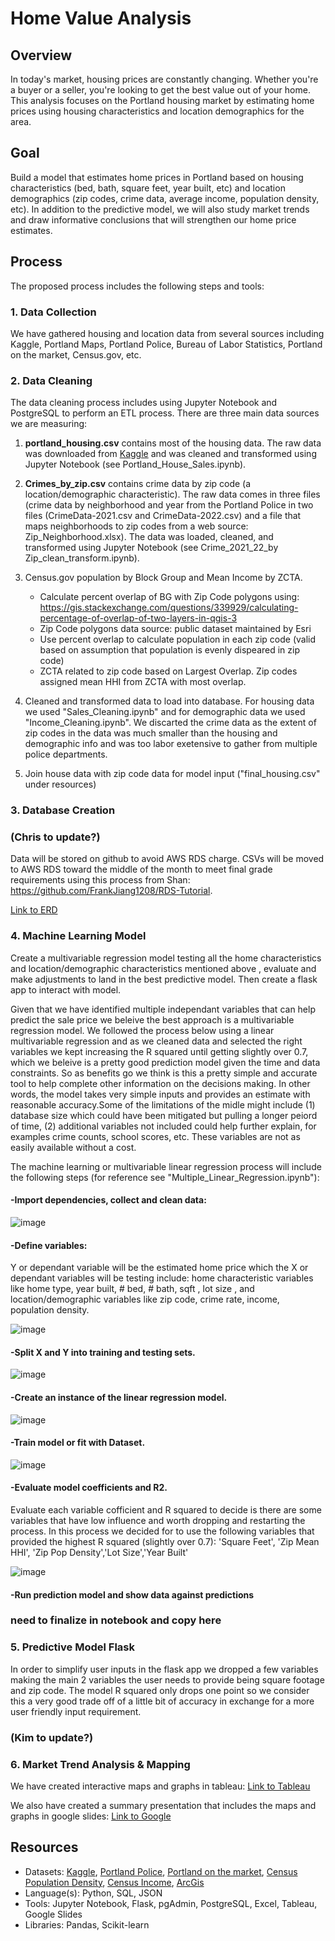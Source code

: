 # Home Value Analysis 

## Overview
In today's market, housing prices are constantly changing. Whether you're a buyer or a seller, you're looking to get the best value out of your home. This analysis focuses on the Portland housing market by estimating home prices using housing characteristics and location demographics for the area.

## Goal
Build a model that estimates home prices in Portland based on housing characteristics (bed, bath, square feet, year built, etc) and location demographics (zip codes, crime data, average income, population density, etc). In addition to the predictive model, we will also study market trends and draw informative conclusions that will strengthen our home price estimates.

## Process
The proposed process includes the following steps and tools:

### 1. Data Collection
We have gathered housing and location data from several sources including Kaggle, Portland Maps, Portland Police, Bureau of Labor Statistics, Portland on the market, Census.gov, etc.

### 2. Data Cleaning
The data cleaning process includes using Jupyter Notebook and PostgreSQL to perform an ETL process. There are three main data sources we are measuring:

1. **portland_housing.csv** contains most of the housing data. The raw data was downloaded from [Kaggle](https://www.kaggle.com/datasets/threnjen/portland-housing-prices-sales-jul-2020-jul-2021?select=portland_housing.csv) and was cleaned and transformed using Jupyter Notebook (see Portland_House_Sales.ipynb). 

2. **Crimes_by_zip.csv** contains crime data by zip code (a location/demographic characteristic). The raw data comes in three files (crime data by neighborhood and year from the Portland Police in two files (CrimeData-2021.csv and CrimeData-2022.csv) and a file that maps neighborhoods to zip codes from a web source: Zip_Neighborhood.xlsx). The data was loaded, cleaned, and transformed using Jupyter Notebook (see Crime_2021_22_by Zip_clean_transform.ipynb). 

3. Census.gov population by Block Group and Mean Income by ZCTA.
    * Calculate percent overlap of BG with Zip Code polygons using:
    https://gis.stackexchange.com/questions/339929/calculating-percentage-of-overlap-of-two-layers-in-qgis-3
    * Zip Code polygons data source: public dataset maintained by Esri
    * Use percent overlap to calculate population in each zip code (valid based on assumption that population is evenly dispeared in zip code)
    * ZCTA related to zip code based on Largest Overlap. Zip codes assigned mean HHI from ZCTA with most overlap.

4. Cleaned and transformed data to load into database. For housing data we used "Sales_Cleaning.ipynb" and for demographic data we used "Income_Cleaning.ipynb". We discarted the crime data as the extent of zip codes in the data was much smaller than the housing and demographic info and was too labor exetensive to gather from multiple police departments. 

5. Join house data with zip code data for model input ("final_housing.csv" under resources)

### 3. Database Creation  

### (Chris to update?)

Data will be stored on github to avoid AWS RDS charge. CSVs will be moved to AWS RDS toward the middle of the month to meet final grade requirements using this process from Shan: https://github.com/FrankJiang1208/RDS-Tutorial.

[Link to ERD](https://github.com/klcollins503/Data_Bootcamp_Final_Project/blob/main/Resources/EntityRelationshipDiagram.png)

### 4. Machine Learning Model
Create a multivariable regression model testing all the home characteristics and location/demographic characteristics mentioned above , evaluate and make adjustments to land in the best predictive model. Then create a flask app to interact with model. 

Given that we have identified multiple independant variables that can help predict the sale price we beleive the best approach is a multivariable regression model. We followed the process below using a linear multivariable regression and as we cleaned data and selected the right variables we kept increasing the R squared until getting slightly over 0.7, which we beleive is a pretty good prediction model given the time and data constraints. So as benefits go we think is this a pretty simple and accurate tool to help complete other information on the decisions making. In other words, the model takes very simple inputs and provides an estimate with reasonable accuracy.Some of the limitations of the midle might include (1) database size which could have been mitigated but pulling a longer peiord of time, (2) additional variables not included could help further explain, for examples crime counts, school scores, etc. These variables are not as easily available without a cost.

The machine learning or multivariable linear regression process will include the following steps (for reference see "Multiple_Linear_Regression.ipynb"):

#### -Import dependencies, collect and clean data: 

![image](https://user-images.githubusercontent.com/96096924/169186275-67efc22e-6bc8-4442-ac08-67ee5e4e8cbe.png)

#### -Define variables:
Y or dependant variable will be the estimated home price which the X or dependant variables will be testing include: home characteristic variables like home type, year built, # bed, # bath, sqft , lot size , and location/demographic variables like zip code, crime rate, income, population density.

![image](https://user-images.githubusercontent.com/96096924/169173489-b3597989-7316-4a92-acf8-c1a5e4f99cec.png)

#### -Split X and Y into training and testing sets.

![image](https://user-images.githubusercontent.com/96096924/169173545-bd5bf9c8-7a58-4291-85b8-b615a3b3b9d9.png)

#### -Create an instance of the linear regression model.

![image](https://user-images.githubusercontent.com/96096924/169173652-8cf3181e-4b5c-493c-ae50-090057b58181.png)

#### -Train model or fit with Dataset.

![image](https://user-images.githubusercontent.com/96096924/169173717-18ab393b-cbd3-49db-bf1b-d0d402b6d999.png)

#### -Evaluate model coefficients and R2.
Evaluate each variable cofficient and R squared to decide is there are some variables that have low influence and worth dropping and restarting the process. In this process we decided for to use the following variables that provided the highest R squared (slightly over 0.7): 'Square Feet', 'Zip Mean HHI', 'Zip Pop Density','Lot Size','Year Built'

![image](https://user-images.githubusercontent.com/96096924/169188652-8f8545a6-3df2-4beb-8a0e-cdfd16aeb4b8.png)

#### -Run prediction model and show data against predictions

### need to finalize in notebook and copy here

### 5. Predictive Model Flask 

In order to simplify user inputs in the flask app we dropped a few variables making the main 2 variables the user needs to provide being square footage and zip code. The model R squared only drops one point so we consider this a very good trade off of a little bit of accuracy in exchange for a more user friendly input requirement.

### (Kim to update?)

### 6. Market Trend Analysis & Mapping

We have created interactive maps and graphs in tableau: [Link to Tableau](https://public.tableau.com/views/FinalProject_16528921784890/Map1?:language=en-US&publish=yes&:display_count=n&:origin=viz_share_link)

We also have created a summary presentation that includes the maps and graphs in google slides: [Link to Google](https://docs.google.com/presentation/d/e/2PACX-1vROMHIh3D-UCJORpKo2s_XneHiCjf_OwLdKasuqfTai19b0_DwvtW7NHxBnI65dGvVG4HDaQPs5sPa-/pub?start=true&loop=true&delayms=3000&slide=id.g12c77fac72e_0_1)

## Resources
- Datasets: [Kaggle](https://www.kaggle.com/datasets/threnjen/portland-housing-prices-sales-jul-2020-jul-2021?select=portland_housing.csv), [Portland Police](https://www.portlandoregon.gov/police/71978), [Portland on the market](https://www.portlandonthemarket.com/), [Census Population Density](https://data.census.gov/cedsci/table?q=B01003&g=0400000US41%241500000&tid=ACSDT5Y2020.B01003), [Census Income](https://data.census.gov/cedsci/table?q=income&g=0400000US41%241500000&tid=ACSDT5Y2020.B19001), [ArcGis](https://www.arcgis.com/home/item.html?id=8d2012a2016e484dafaac0451f9aea24)
- Language(s): Python, SQL, JSON
- Tools: Jupyter Notebook, Flask, pgAdmin, PostgreSQL, Excel, Tableau, Google Slides
- Libraries: Pandas, Scikit-learn
